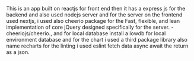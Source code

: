 This is an app built on reactjs for front end then it has a express js for the backend and
also used nodejs server and for the server on the frontend used nextjs, i used also cheerio package for the Fast, flexible, and lean implementation of core jQuery designed specifically for the server. - 
cheeriojs/cheerio., and for local database install a lowdb for local environment database and for the chart i used a third package library also
name recharts for the linting i used eslint fetch data async await the return as a json.
